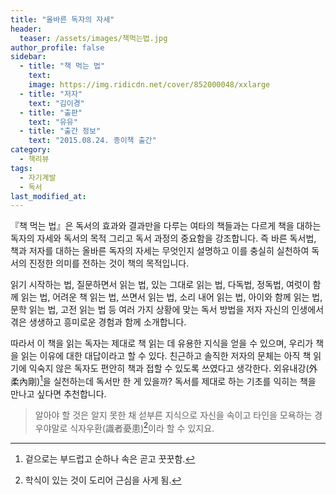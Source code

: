```yaml
---
title: "올바른 독자의 자세"
header:
  teaser: /assets/images/책먹는법.jpg
author_profile: false
sidebar:
  - title: "책 먹는 법"
    text:
    image: https://img.ridicdn.net/cover/852000048/xxlarge
  - title: "저자"
    text: "김이경"
  - title: "출판"
    text: "유유"
  - title: "출간 정보"
    text: "2015.08.24. 종이책 출간"
category:
  - 책리뷰
tags:
  - 자기계발
  - 독서
last_modified_at:
---
```


『책 먹는 법』은 독서의 효과와 결과만을 다루는 여타의 책들과는 다르게 책을 대하는 독자의 자세와 독서의 목적 그리고 독서 과정의 중요함을 강조합니다. 즉 바른 독서법, 책과 저자를 대하는 올바른 독자의 자세는 무엇인지 설명하고 이를 충실히 실천하여 독서의 진정한 의미를 전하는 것이 책의 목적입니다.

읽기 시작하는 법, 질문하면서 읽는 법, 있는 그대로 읽는 법, 다독법, 정독법, 여럿이 함께 읽는 법, 어려운 책 읽는 법, 쓰면서 읽는 법, 소리 내어 읽는 법, 아이와 함께 읽는 법, 문학 읽는 법, 고전 읽는 법 등 여러 가지 상황에 맞는 독서 방법을 저자 자신의 인생에서 겪은 생생하고 흥미로운 경험과 함께 소개합니다. 

따라서 이 책을 읽는 독자는 제대로 책 읽는 데 유용한 지식을 얻을 수 있으며, 우리가 책을 읽는 이유에 대한 대답이라고 할 수 있다. 친근하고 솔직한 저자의 문체는 아직 책 읽기에 익숙지 않은 독자도 편안히 책과 접할 수 있도록 쓰였다고 생각한다. 외유내강(外柔內剛)[^1]을 실천하는데 독서만 한 게 있을까? 독서를 제대로 하는 기초를 익히는 책을 만나고 싶다면 추천합니다. 

> 알아야 할 것은 알지 못한 채 섣부른 지식으로 자신을 속이고 타인을 모욕하는 경우야말로 식자우환(識者憂患)[^2]이라 할 수 있지요.

[^1]:겉으로는 부드럽고 순하나 속은 곧고 꿋꿋함.
[^2]:학식이 있는 것이 도리어 근심을 사게 됨.